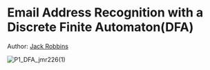# Email Address Recognition with a Discrete Finite Automaton(DFA)
Author: [Jack Robbins](https://www.github.com/jackr276)

![P1_DFA_jmr226(1)](https://github.com/jackr276/Email-Address-Recognition-with-a-Discrete-Finite-Automaton/assets/113046361/ffc8d175-1cb0-408f-9b86-b69a530b3de4)
